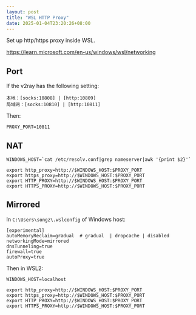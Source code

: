 ```yaml
---
layout: post
title: "WSL HTTP Proxy"
date: 2025-01-04T23:20:26+08:00
---
```


Set up http/https proxy inside WSL.

<https://learn.microsoft.com/en-us/windows/wsl/networking>

## Port

If the v2ray has the following setting:

```
本地：[socks:10808] | [http:10809]
局域网：[socks:10810] | [http:10811]
```

Then:

```
PROXY_PORT=10811
```

## NAT

```
WINDOWS_HOST=`cat /etc/resolv.conf|grep nameserver|awk '{print $2}'`

export http_proxy=http://$WINDOWS_HOST:$PROXY_PORT
export https_proxy=http://$WINDOWS_HOST:$PROXY_PORT
export HTTP_PROXY=http://$WINDOWS_HOST:$PROXY_PORT
export HTTPS_PROXY=http://$WINDOWS_HOST:$PROXY_PORT
```

## Mirrored

In `C:\Users\songz\.wslconfig` of Windows host: 

```
[experimental]
autoMemoryReclaim=gradual  # gradual  | dropcache | disabled
networkingMode=mirrored
dnsTunneling=true
firewall=true
autoProxy=true
```

Then in WSL2:

```
WINDOWS_HOST=localhost

export http_proxy=http://$WINDOWS_HOST:$PROXY_PORT
export https_proxy=http://$WINDOWS_HOST:$PROXY_PORT
export HTTP_PROXY=http://$WINDOWS_HOST:$PROXY_PORT
export HTTPS_PROXY=http://$WINDOWS_HOST:$PROXY_PORT
```

